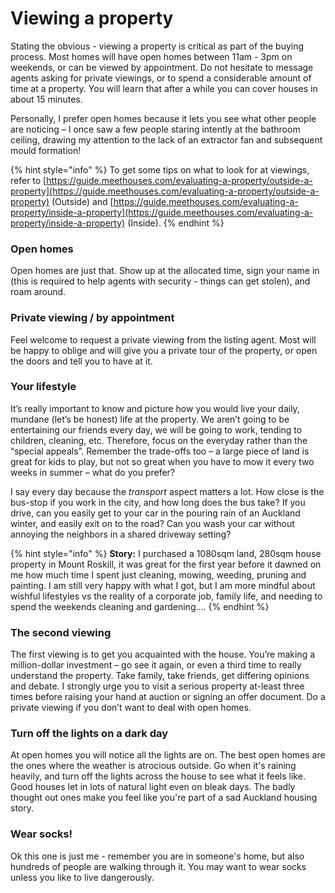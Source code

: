 # Viewing a property

Stating the obvious - viewing a property is critical as part of the buying process. Most homes will have open homes between 11am - 3pm on weekends, or can be viewed by appointment. Do not hesitate to message agents asking for private viewings, or to spend a considerable amount of time at a property. You will learn that after a while you can cover houses in about 15 minutes.

Personally, I prefer open homes because it lets you see what other people are noticing – I once saw a few people staring intently at the bathroom ceiling, drawing my attention to the lack of an extractor fan and subsequent mould formation!

{% hint style="info" %}
To get some tips on what to look for at viewings, refer to [https://guide.meethouses.com/evaluating-a-property/outside-a-property](https://guide.meethouses.com/evaluating-a-property/outside-a-property) (Outside) and [ ](https://guide.meethouses.com/evaluating-a-property/inside-a-property)[https://guide.meethouses.com/evaluating-a-property/inside-a-property](https://guide.meethouses.com/evaluating-a-property/inside-a-property) (Inside).
{% endhint %}

### Open homes

Open homes are just that. Show up at the allocated time, sign your name in (this is required to help agents with security - things can get stolen), and roam around.&#x20;

### Private viewing / by appointment

Feel welcome to request a private viewing from the listing agent. Most will be happy to oblige and will give you a private tour of the property, or open the doors and tell you to have at it.&#x20;

### Your lifestyle

It’s really important to know and picture how you would live your daily, mundane (let’s be honest) life at the property. We aren’t going to be entertaining our friends every day, we will be going to work, tending to children, cleaning, etc. Therefore, focus on the everyday rather than the “special appeals”. Remember the trade-offs too – a large piece of land is great for kids to play, but not so great when you have to mow it every two weeks in summer – what do you prefer?

I say every day because the _transport_ aspect matters a lot. How close is the bus-stop if you work in the city, and how long does the bus take? If you drive, can you easily get to your car in the pouring rain of an Auckland winter, and easily exit on to the road? Can you wash your car without annoying the neighbors in a shared driveway setting?

{% hint style="info" %}
**Story:** I purchased a 1080sqm land, 280sqm house property in Mount Roskill, it was great for the first year before it dawned on me how much time I spent just cleaning, mowing, weeding, pruning and painting. I am still very happy with what I got, but I am more mindful about wishful lifestyles vs the reality of a corporate job, family life, and needing to spend the weekends cleaning and gardening....
{% endhint %}

### The second viewing

The first viewing is to get you acquainted with the house. You’re making a million-dollar investment – go see it again, or even a third time to really understand the property. Take family, take friends, get differing opinions and debate. I strongly urge you to visit a serious property at-least three times before raising your hand at auction or signing an offer document. Do a private viewing if you don’t want to deal with open homes.

### Turn off the lights on a dark day

At open homes you will notice all the lights are on. The best open homes are the ones where the weather is atrocious outside. Go when it's raining heavily, and turn off the lights across the house to see what it feels like. Good houses let in lots of natural light even on bleak days. The badly thought out ones make you feel like you're part of a sad Auckland housing story.

### Wear socks!

Ok this one is just me - remember you are in someone's home, but also hundreds of people are walking through it. You may want to wear socks unless you like to live dangerously.&#x20;
